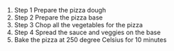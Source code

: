 1. Step 1 Prepare the pizza dough
2. Step 2 Prepare the pizza base
3. Step 3 Chop all the vegetables for the pizza
4. Step 4 Spread the sauce and veggies on the base
5. Bake the pizza at 250 degree Celsius for 10 minutes

